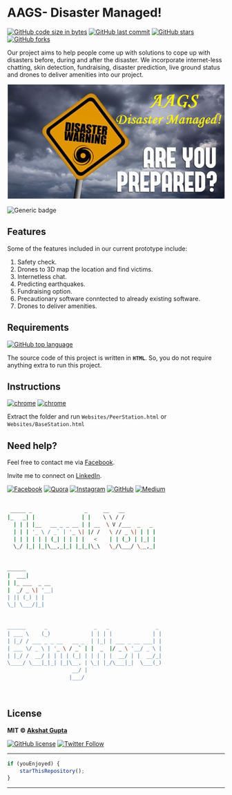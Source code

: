 # AAGS- Disaster Managed!

[![GitHub code size in bytes](https://img.shields.io/github/languages/code-size/akshatvg/AAGS--Disaster-Managed?logo=github&style=social)](https://github.com/akshatvg/) [![GitHub last commit](https://img.shields.io/github/last-commit/akshatvg/AAGS--Disaster-Managed?style=social&logo=git)](https://github.com/akshatvg/) [![GitHub stars](https://img.shields.io/github/stars/akshatvg/AAGS--Disaster-Managed?style=social)](https://github.com/akshatvg/AAGS--Disaster-Managed/stargazers) [![GitHub forks](https://img.shields.io/github/forks/akshatvg/AAGS--Disaster-Managed?style=social&logo=git)](https://github.com/akshatvg/AAGS--Disaster-Managed/network)

Our project aims to help people come up with solutions to cope up with disasters before, during and after the disaster. We incorporate internet-less chatting, skin detection, fundraising, disaster prediction, live ground status and drones to deliver amenities into our project. 

<p align="center">
<a href="https://github.com/akshatvg/AAGS--Disaster-Managed">
<img src="https://github.com/akshatvg/AAGS--Disaster-Managed/blob/master/Cover.jpg" alt="Disaster Managed Cover Photo"/>
</a>
</p>

![Generic badge](https://img.shields.io/badge/AAGS-Disaster_Managed-orange)

## Features
Some of the features included in our current prototype include:
1) Safety check. 
2) Drones to 3D map the location and find victims. 
3) Internetless chat. 
4) Predicting earthquakes. 
5) Fundraising option. 
6) Precautionary software conntected to already existing software. 
7) Drones to deliver amenities. 

## Requirements

[![GitHub top language](https://img.shields.io/github/languages/top/akshatvg/AAGS--Disaster-Managed?logo=html&style=social)](https://github.com/akshatvg/)

The source code of this project is written in **`HTML`**. So, you do not require anything extra to run this project. 

## Instructions

[![chrome](https://img.shields.io/badge/Open-Websites/PeerStation.html-lightgrey.svg?logo=google-chrome&style=popout&logoColor=red)](https://github.com/akshatvg/AAGS--Disaster-Managed)
[![chrome](https://img.shields.io/badge/Open-Websites/BaseStation.html-lightgrey.svg?logo=google-chrome&style=popout&logoColor=red)](https://github.com/akshatvg/AAGS--Disaster-Managed)

Extract the folder and run `Websites/PeerStation.html` or `Websites/BaseStation.html`

## Need help?

Feel free to contact me via [Facebook](https://www.facebook.com/akshatvg). 

Invite me to connect on [LinkedIn](https://www.linkedin.com/in/akshatvg/). 

[![Facebook](https://img.shields.io/badge/Facebook-add-blue.svg?logo=facebook&logoColor=white)](https://www.facebook.com/akshatvg) [![Quora](https://img.shields.io/badge/Quora-ask-red.svg?logo=quora)](https://www.quora.com/profile/Akshat-Gupta-279) [![Instagram](https://img.shields.io/badge/Instagram-follow-purple.svg?logo=instagram&logoColor=white)](https://www.instagram.com/akshatvg/) [![GitHub](https://img.shields.io/badge/Snapchat-add-yellow.svg?logo=snapchat&logoColor=white)](https://www.snapchat.com/add/akshatvg) [![Medium](https://img.shields.io/badge/Medium-follow-black.svg?logo=medium&logoColor=white)](https://medium.com/@akshatvg)

``` bash

 _____ _                 _     __   __            
|_   _| |               | |    \ \ / /            
  | | | |__   __ _ _ __ | | __  \ V /___  _   _   
  | | | '_ \ / _` | '_ \| |/ /   \ // _ \| | | |  
  | | | | | | (_| | | | |   <    | | (_) | |_| |  
  \_/ |_| |_|\__,_|_| |_|_|\_\   \_/\___/ \__,_|  
                                                  
                                                  
______                                            
|  ___|                                           
| |_ ___  _ __                                    
|  _/ _ \| '__|                                   
| || (_) | |                                      
\_| \___/|_|                                      
                                                  
                                                  
______      _               _   _               _ 
| ___ \    (_)             | | | |             | |
| |_/ / ___ _ _ __   __ _  | |_| | ___ _ __ ___| |
| ___ \/ _ \ | '_ \ / _` | |  _  |/ _ \ '__/ _ \ |
| |_/ /  __/ | | | | (_| | | | | |  __/ | |  __/_|
\____/ \___|_|_| |_|\__, | \_| |_/\___|_|  \___(_)
                     __/ |                        
                    |___/                         

 

```

## License

**MIT &copy; [Akshat Gupta](https://github.com/akshatvg/AAGS--Disaster-Managed/blob/master/LICENSE)**

[![GitHub license](https://img.shields.io/github/license/akshatvg/AAGS--Disaster-Managed?style=social&logo=github)](https://github.com/akshatvg/AAGS--Disaster-Managed/blob/master/LICENSE) [![Twitter Follow](https://img.shields.io/twitter/follow/akshatvg?style=social)](https://twitter.com/akshatvg)

---------

``` javascript
if (youEnjoyed) {
    starThisRepository();
}
```

-----------
